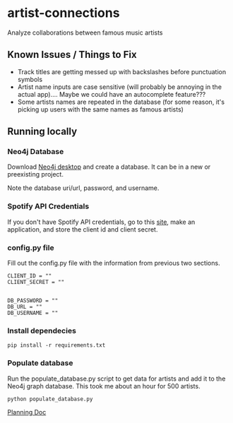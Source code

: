 # artist-connections
Analyze collaborations between famous music artists

## Known Issues / Things to Fix
- Track titles are getting messed up with backslashes before punctuation symbols
- Artist name inputs are case sensitive (will probably be annoying in the actual app).... Maybe we could have an autocomplete feature??? 
- Some artists names are repeated in the database (for some reason, it's picking up users with the same names as famous artists)

## Running locally

### Neo4j Database 
Download [Neo4j desktop](https://neo4j.com/download/) and create a database. It can be in a new or preexisting project.

Note the database uri/url, password, and username. 


### Spotify API Credentials
If you don't have Spotify API credentials, go to this [site](https://developer.spotify.com/dashboard/applications), make an application, and store the client id and client secret.


### config.py file
Fill out the config.py file with the information from previous two sections.
```
CLIENT_ID = ""
CLIENT_SECRET = ""


DB_PASSWORD = ""
DB_URL = ""
DB_USERNAME = ""
```


### Install dependecies
```
pip install -r requirements.txt
```

### Populate database
Run the populate_database.py script to get data for artists and add it to the Neo4j graph database. This took me about an hour for 500 artists.

```
python populate_database.py
```



[Planning Doc](https://docs.google.com/document/d/11QZeygbCeInZviqpyPku9D_t70USBIeeOcIpqs62yPA/edit?usp=sharing)

